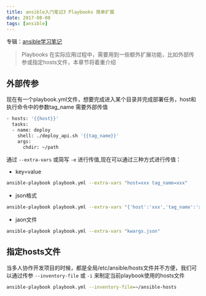 ```yaml
---
title: ansible入门笔记3 Playbooks 简单扩展
date: 2017-08-08
tags: [ansible]
---
```


专辑：[ansible学习笔记](/2017/08/14/ansible-2017-08-14-album-study-notes/)

> Playbooks 在实际应用过程中，需要用到一些额外扩展功能，比如外部传参或指定hosts文件，本章节将着重介绍

<!-- more -->

## 外部传参

现在有一个playbook.yml文件，想要完成进入某个目录并完成部署任务，host和执行命令中的参数tag_name 需要外部传值
```bash
- hosts: '{{host}}'
  tasks:
  - name: deploy
    shell: ./deploy_api.sh '{{tag_name}}'
    args:
      chdir: ~/path

```

通过 `--extra-vars` 或简写 `-e` 进行传值,现在可以通过三种方式进行传值：
- key=value
```bash
ansible-playbook playbook.yml --extra-vars "host=xxx tag_name=xxx"
```
- json格式
```bash
ansible-playbook playbook.yml --extra-vars "{'host':'xxx','tag_name':'xxx'}"
```
- jaon文件
```bash
ansible-playbook playbook.yml --extra-vars "kwargs.json"
```

## 指定hosts文件

当多人协作开发项目的时候，都是全局/etc/ansible/hosts文件并不方便，我们可以通过传参 `--inventory-file` 或 `-i` 来制定当前playbook使用的hosts文件
```bash
ansible-playbook playbook.yml --inventory-file=~/ansible-hosts
```


